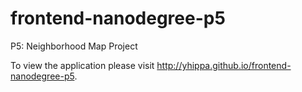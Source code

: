 # frontend-nanodegree-p5
P5: Neighborhood Map Project

To view the application please visit http://yhippa.github.io/frontend-nanodegree-p5.